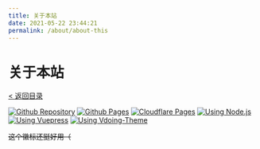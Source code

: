 ```yaml
---
title: 关于本站
date: 2021-05-22 23:44:21
permalink: /about/about-this
---
```


# 关于本站

[< 返回目录](/tree)

[![Github Repository](https://img.shields.io/badge/Github-Repository-orange.svg)](https://github.com/MineStarOfficial/MineStarOfficial.github.io)
[![Github Pages](https://img.shields.io/badge/Pages-Github-yellow.svg)](https://minestarofficial.github.io)
[![Cloudflare Pages](https://img.shields.io/badge/Pages-Cloudflare-brightgreen.svg)](https://minestarofficial-github-io.pages.dev)
[![Using Node.js](https://img.shields.io/badge/Node.js-v13.12.0-green.svg)](https://nodejs.org/)
[![Using Vuepress](https://img.shields.io/badge/Vuepress-v1.8.2-blue.svg)](https://www.vuepress.cn/)
[![Using Vdoing-Theme](https://img.shields.io/badge/theme%20Vdoing-v1.8.3-9cf.svg)](https://github.com/xugaoyi/vuepress-theme-vdoing)

~~这个徽标还挺好用（~~
